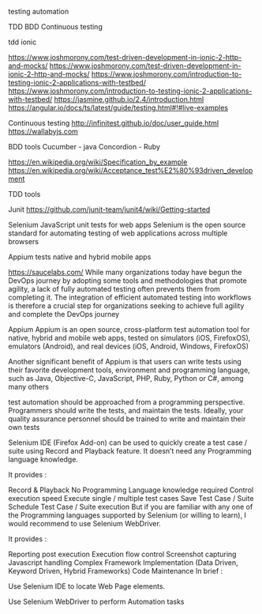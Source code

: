 testing automation

TDD
BDD
Continuous testing

tdd ionic

https://www.joshmorony.com/test-driven-development-in-ionic-2-http-and-mocks/
https://www.joshmorony.com/test-driven-development-in-ionic-2-http-and-mocks/
https://www.joshmorony.com/introduction-to-testing-ionic-2-applications-with-testbed/
https://www.joshmorony.com/introduction-to-testing-ionic-2-applications-with-testbed/
https://jasmine.github.io/2.4/introduction.html
https://angular.io/docs/ts/latest/guide/testing.html#!#live-examples


Continuous testing
http://infinitest.github.io/doc/user_guide.html
https://wallabyjs.com


BDD tools
Cucumber - java 
Concordion - Ruby

https://en.wikipedia.org/wiki/Specification_by_example
https://en.wikipedia.org/wiki/Acceptance_test%E2%80%93driven_development


TDD tools

Junit
https://github.com/junit-team/junit4/wiki/Getting-started

Selenium 
JavaScript unit tests for web apps
Selenium is the open source standard for automating testing of web applications across multiple browsers

Appium 
tests native and hybrid mobile apps

https://saucelabs.com/
While many organizations today have begun the DevOps journey by adopting some tools and methodologies that promote agility, a lack of fully automated testing often prevents them from completing it. The integration of efficient automated testing into workflows is therefore a crucial step for organizations seeking to achieve full agility and complete the DevOps journey


Appium
Appium is an open source, cross-platform test automation tool for native, hybrid and mobile web apps, tested on simulators (iOS, FirefoxOS), emulators (Android), and real devices (iOS, Android, Windows, FirefoxOS)

Another significant benefit of Appium is that users can write tests using their favorite development tools, environment and programming language, such as Java, Objective-C, JavaScript, PHP, Ruby, Python or C#, among many others

test automation should be approached from a programming perspective. Programmers should write the tests, and maintain the tests. Ideally, your quality assurance personnel should be trained to write and maintain their own tests

Selenium IDE (Firefox Add-on) can be used to quickly create a test case / suite using Record and Playback feature. It doesn’t need any Programming language knowledge.

It provides :

Record & Playback
No Programming Language knowledge required
Control execution speed
Execute single / multiple test cases
Save Test Case / Suite
Schedule Test Case / Suite execution
But if you are familiar with any one of the Programming languages supported by Selenium (or willing to learn), I would recommend to use Selenium WebDriver.

It provides :

Reporting post execution
Execution flow control
Screenshot capturing
Javascript handling
Complex Framework Implementation (Data Driven, Keyword Driven, Hybrid Frameworks)
Code Maintenance
In brief :

Use Selenium IDE to locate Web Page elements.

Use Selenium WebDriver to perform Automation tasks
